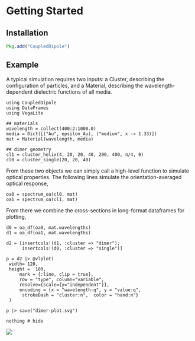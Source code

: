 # Getting Started


## Installation

```julia
Pkg.add("CoupledDipole")
```

## Example

A typical simulation requires two inputs: a Cluster, describing the configuration of particles, and a Material, describing the wavelength-dependent dielectric functions of all media.

```@example 1
using CoupledDipole
using DataFrames
using VegaLite

## materials
wavelength = collect(400:2:1000.0)
media = Dict([("Au", epsilon_Au), ("medium", x -> 1.33)])
mat = Material(wavelength, media)

## dimer geometry
cl1 = cluster_helix(4, 20, 20, 40, 200, 400, π/4, 0)
cl0 = cluster_single(20, 20, 40)

```

From these two objects we can simply call a high-level function to simulate optical properties. The following lines simulate the orientation-averaged optical response,


```@example 1
oa0 = spectrum_oa(cl0, mat)
oa1 = spectrum_oa(cl1, mat)
```

From there we combine the cross-sections in long-format dataframes for plotting,

```@example 1
d0 = oa_df(oa0, mat.wavelengths)
d1 = oa_df(oa1, mat.wavelengths)

d2 = [insertcols!(d1, :cluster => "dimer");
      insertcols!(d0, :cluster => "single")]

p = d2 |> @vlplot(
 width= 120,
 height =  100,
     mark = {:line, clip = true},
     row = "type", column="variable",
     resolve={scale={y="independent"}},
     encoding = {x = "wavelength:q", y = "value:q",
      strokeDash = "cluster:n",  color = "hand:n"}
 )
 
p |> save("dimer-plot.svg")

nothing # hide
```


![](dimer-plot.svg)
